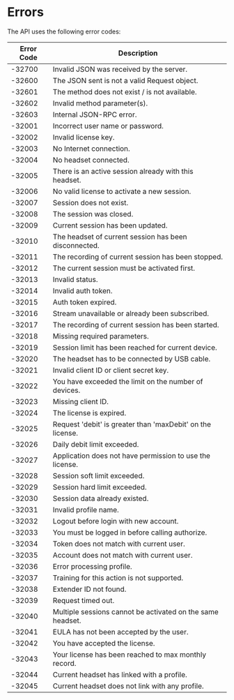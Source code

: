 # Errors

<div class="fullwidth">

The API uses the following error codes:


Error Code | Description
---------- | -------
-32700     | Invalid JSON was received by the server.                     |
-32600     | The JSON sent is not a valid Request object.                 |
-32601     | The method does not exist / is not available.                |
-32602     | Invalid method parameter(s).                                 |
-32603     | Internal JSON-RPC error.                                     |
-32001     | Incorrect user name or password.                             |
-32002     | Invalid license key.                                         |
-32003     | No Internet connection.                                      |
-32004     | No headset connected.                                        |
-32005     | There is an active session already with this headset.        |
-32006     | No valid license to activate a new session.                  |
-32007     | Session does not exist.                                      |
-32008     | The session was closed.                                      |
-32009     | Current session has been updated.                            |
-32010     | The headset of current session has been disconnected.        |
-32011     | The recording of current session has been stopped.           |
-32012     | The current session must be activated first.                 |
-32013     | Invalid status.                                              |
-32014     | Invalid auth token.                                          |
-32015     | Auth token expired.                                          |
-32016     | Stream unavailable or already been subscribed.               |
-32017     | The recording of current session has been started.           |
-32018     | Missing required parameters.                                 |
-32019     | Session limit has been reached for current device.           |
-32020     | The headset has to be connected by USB cable.                |
-32021     | Invalid client ID or client secret key.                      |
-32022     | You have exceeded the limit on the number of devices.        |
-32023     | Missing client ID.                                           |
-32024     | The license is expired.                                      |
-32025     | Request 'debit' is greater than 'maxDebit' on the license.   |
-32026     | Daily debit limit exceeded.                                  |
-32027     | Application does not have permission to use the license.     |
-32028     | Session soft limit exceeded.                                 |
-32029     | Session hard limit exceeded.                                 |
-32030     | Session data already existed.                                |
-32031     | Invalid profile name.                                        |
-32032     | Logout before login with new account.                        |
-32033     | You must be logged in before calling authorize.              |
-32034     | Token does not match with current user.                      |
-32035     | Account does not match with current user.                    |
-32036     | Error processing profile.                                    |
-32037     | Training for this action is not supported.                   |
-32038     | Extender ID not found.                                       |
-32039     | Request timed out.                                           |
-32040     | Multiple sessions cannot be activated on the same headset.   |
-32041     | EULA has not been accepted by the user.                      |
-32042     | You have accepted the license.                               |
-32043     | Your license has been reached to max monthly record.         | 
-32044     | Current headset has linked with a profile.                   |
-32045     | Current headset does not link with any profile.              |
   
</div>
